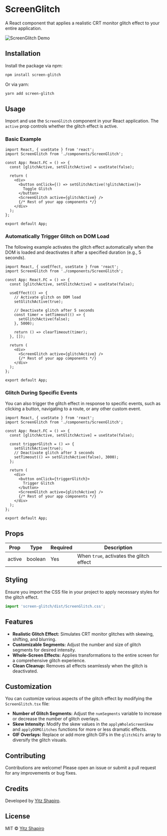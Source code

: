 # ScreenGlitch

A React component that applies a realistic CRT monitor glitch effect to your entire application.

![ScreenGlitch Demo](https://your-image-url.com/demo.gif)

## Installation

Install the package via npm:

```bash
npm install screen-glitch
```

Or via yarn:

```bash
yarn add screen-glitch
```

## Usage

Import and use the `ScreenGlitch` component in your React application. The `active` prop controls whether the glitch effect is active.

### Basic Example

```typescript:src/App.tsx
import React, { useState } from 'react';
import ScreenGlitch from './components/ScreenGlitch';

const App: React.FC = () => {
  const [glitchActive, setGlitchActive] = useState(false);

  return (
    <div>
      <button onClick={() => setGlitchActive(!glitchActive)}>
        Toggle Glitch
      </button>
      <ScreenGlitch active={glitchActive} />
      {/* Rest of your app components */}
    </div>
  );
};

export default App;
```

### Automatically Trigger Glitch on DOM Load

The following example activates the glitch effect automatically when the DOM is loaded and deactivates it after a specified duration (e.g., 5 seconds).

```typescript:src/App.tsx
import React, { useEffect, useState } from 'react';
import ScreenGlitch from './components/ScreenGlitch';

const App: React.FC = () => {
  const [glitchActive, setGlitchActive] = useState(false);

  useEffect(() => {
    // Activate glitch on DOM load
    setGlitchActive(true);

    // Deactivate glitch after 5 seconds
    const timer = setTimeout(() => {
      setGlitchActive(false);
    }, 5000);

    return () => clearTimeout(timer);
  }, []);

  return (
    <div>
      <ScreenGlitch active={glitchActive} />
      {/* Rest of your app components */}
    </div>
  );
};

export default App;
```

### Glitch During Specific Events

You can also trigger the glitch effect in response to specific events, such as clicking a button, navigating to a route, or any other custom event.

```typescript:src/App.tsx
import React, { useState } from 'react';
import ScreenGlitch from './components/ScreenGlitch';

const App: React.FC = () => {
  const [glitchActive, setGlitchActive] = useState(false);

  const triggerGlitch = () => {
    setGlitchActive(true);
    // Deactivate glitch after 3 seconds
    setTimeout(() => setGlitchActive(false), 3000);
  };

  return (
    <div>
      <button onClick={triggerGlitch}>
        Trigger Glitch
      </button>
      <ScreenGlitch active={glitchActive} />
      {/* Rest of your app components */}
    </div>
  );
};

export default App;
```

## Props

| Prop   | Type     | Required | Description                                  |
| ------ | -------- | -------- | -------------------------------------------- |
| active | boolean  | Yes      | When `true`, activates the glitch effect     |

## Styling

Ensure you import the CSS file in your project to apply necessary styles for the glitch effect.

```typescript
import 'screen-glitch/dist/ScreenGlitch.css';
```

## Features

- **Realistic Glitch Effect:** Simulates CRT monitor glitches with skewing, shifting, and blurring.
- **Customizable Segments:** Adjust the number and size of glitch segments for desired intensity.
- **Whole-Screen Effects:** Applies transformations to the entire screen for a comprehensive glitch experience.
- **Clean Cleanup:** Removes all effects seamlessly when the glitch is deactivated.

## Customization

You can customize various aspects of the glitch effect by modifying the `ScreenGlitch.tsx` file:

- **Number of Glitch Segments:** Adjust the `numSegments` variable to increase or decrease the number of glitch overlays.
- **Skew Intensity:** Modify the skew values in the `applyWholeScreenSkew` and `applyDOMGlitches` functions for more or less dramatic effects.
- **GIF Overlays:** Replace or add more glitch GIFs in the `glitchGifs` array to diversify the glitch visuals.


## Contributing

Contributions are welcome! Please open an issue or submit a pull request for any improvements or bug fixes.


## Credits

Developed by [Yitz Shapiro](https://github.com/yitzshapiro).

## License

MIT © [Yitz Shapiro](https://github.com/yitzshapiro)